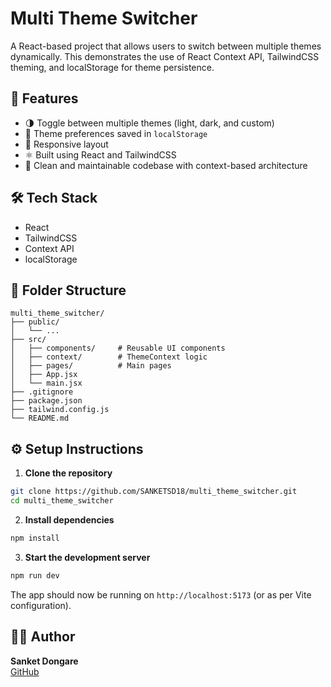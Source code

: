 # Multi Theme Switcher

A React-based project that allows users to switch between multiple themes dynamically. This demonstrates the use of React Context API, TailwindCSS theming, and localStorage for theme persistence.

## 🚀 Features

- 🌗 Toggle between multiple themes (light, dark, and custom)
- 💾 Theme preferences saved in `localStorage`
- 🧩 Responsive layout
- ⚛️ Built using React and TailwindCSS
- 🧠 Clean and maintainable codebase with context-based architecture

## 🛠️ Tech Stack

- React
- TailwindCSS
- Context API
- localStorage

## 📁 Folder Structure

```
multi_theme_switcher/
├── public/
│   └── ...
├── src/
│   ├── components/     # Reusable UI components
│   ├── context/        # ThemeContext logic
│   ├── pages/          # Main pages
│   ├── App.jsx
│   └── main.jsx
├── .gitignore
├── package.json
├── tailwind.config.js
└── README.md
```

## ⚙️ Setup Instructions

1. **Clone the repository**

```bash
git clone https://github.com/SANKETSD18/multi_theme_switcher.git
cd multi_theme_switcher
```

2. **Install dependencies**

```bash
npm install
```

3. **Start the development server**

```bash
npm run dev
```

The app should now be running on `http://localhost:5173` (or as per Vite configuration).


## 👨‍💼 Author

**Sanket Dongare**  
 [GitHub](https://github.com/SANKETSD18)